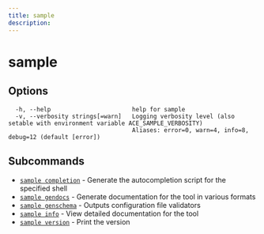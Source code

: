 ```yaml
---
title: sample
description: 
---
```


<!--
This documentation is auto generated by a script.
Please do not edit this file directly.
-->

<!-- markdownlint-disable-next-line single-title -->
# sample

## Options

```plaintext
  -h, --help                       help for sample
  -v, --verbosity strings[=warn]   Logging verbosity level (also setable with environment variable ACE_SAMPLE_VERBOSITY)
                                   Aliases: error=0, warn=4, info=8, debug=12 (default [error])
```

## Subcommands

- [`sample completion`](completion/index.md) - Generate the autocompletion script for the specified shell
- [`sample gendocs`](gendocs/index.md) - Generate documentation for the tool in various formats
- [`sample genschema`](genschema.md) - Outputs configuration file validators
- [`sample info`](info/index.md) - View detailed documentation for the tool
- [`sample version`](version.md) - Print the version
